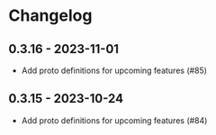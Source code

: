 # Changelog

## 0.3.16 - 2023-11-01
- Add proto definitions for upcoming features (#85)

## 0.3.15 - 2023-10-24
- Add proto definitions for upcoming features (#84)
